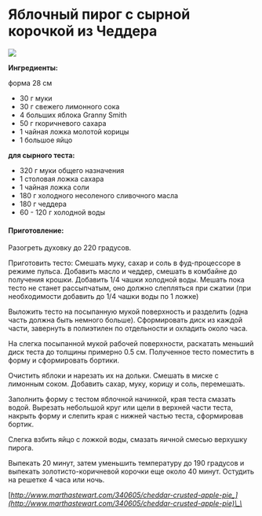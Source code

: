 # Яблочный пирог с сырной корочкой из Чеддера

![](https://s-media-cache-ak0.pinimg.com/564x/50/43/e1/5043e17683ff29c71fd32424028ff20c.jpg)

**Ингредиенты:**

форма 28 см

* 30 г муки
* 30 г свежего лимонного сока
* 4 больших яблока Granny Smith
* 50 г rкоричневого сахара
* 1 чайная ложка молотой корицы
* 1 большое яйцо

**для сырного теста:**

* 320 г муки общего назначения
* 1 столовая ложка сахара
* 1 чайная ложка соли
* 180 г холодного несоленого сливочного масла
* 180 г чеддера
* 60 - 120 г холодной воды

#### Приготовление:

Разогреть духовку до 220 градусов.

Приготовить тесто: Смешать муку, сахар и соль в фуд-процессоре в режиме пульса. Добавить масло и чеддер, смешать в комбайне до получения крошки. Добавить 1/4 чашки холодной воды. Мешать пока тесто не станет рассыпчатым, оно должно слепляться при сжатии \(при необходимости добавить до 1/4 чашки воды по 1 ложке\)

Выложить тесто на посыпанную мукой поверхность и разделить \(одна часть должна быть немного больше\). Сформировать диск из каждой части, завернуть в полиэтилен по отдельности и охладить около часа.

На слегка посыпанной мукой рабочей поверхности, раскатать меньший диск теста до толщины примерно 0.5 см. Полученное тесто поместить в форму и сформировать бортики.

Очистить яблоки и нарезать их на дольки. Смешать в миске с лимонным соком. Добавить сахар, муку, корицу и соль, перемешать.

Заполнить форму с тестом яблочной начинкой, края теста смазать водой. Вырезать небольшой круг или щели в верхней части теста, накрыть форму и слепить края с нижней частью теста, сформировав бортик.

Слегка взбить яйцо с ложкой воды, смазать яичной смесью верхушку пирога.

Выпекать 20 минут, затем уменьшить температуру до 190 градусов и выпекать золотисто-коричневой корочки еще около 40 минут. Остудить на решетке 4 часа или ночь.

[_http://www.marthastewart.com/340605/cheddar-crusted-apple-pie_](http://www.marthastewart.com/340605/cheddar-crusted-apple-pie)\_\_

